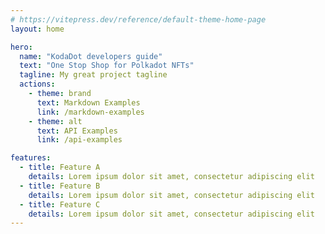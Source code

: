 ```yaml
---
# https://vitepress.dev/reference/default-theme-home-page
layout: home

hero:
  name: "KodaDot developers guide"
  text: "One Stop Shop for Polkadot NFTs"
  tagline: My great project tagline
  actions:
    - theme: brand
      text: Markdown Examples
      link: /markdown-examples
    - theme: alt
      text: API Examples
      link: /api-examples

features:
  - title: Feature A
    details: Lorem ipsum dolor sit amet, consectetur adipiscing elit
  - title: Feature B
    details: Lorem ipsum dolor sit amet, consectetur adipiscing elit
  - title: Feature C
    details: Lorem ipsum dolor sit amet, consectetur adipiscing elit
---
```



